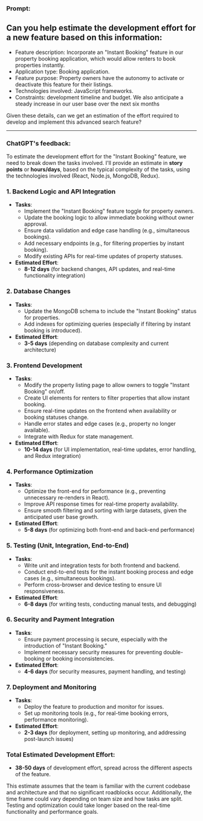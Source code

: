 ### Prompt:

## Can you help estimate the development effort for a new feature based on this information:

 - Feature description: Incorporate an "Instant Booking" feature in our property booking application, which would allow renters to book properties instantly.
- Application type: Booking application.
- Feature purpose: Property owners have the autonomy to activate or deactivate this feature for their listings.
- Technologies involved: JavaScript frameworks.
- Constraints: development timeline and budget. We also anticipate a steady increase in our user base over the next six months

Given these details, can we get an estimation of the effort required to develop and implement this advanced search feature?

---

### ChatGPT's feedback:

To estimate the development effort for the "Instant Booking" feature, we need to break down the tasks involved. I'll provide an estimate in **story points** or **hours/days**, based on the typical complexity of the tasks, using the technologies involved (React, Node.js, MongoDB, Redux).

### 1. **Backend Logic and API Integration**
   - **Tasks**:
     - Implement the "Instant Booking" feature toggle for property owners.
     - Update the booking logic to allow immediate booking without owner approval.
     - Ensure data validation and edge case handling (e.g., simultaneous bookings).
     - Add necessary endpoints (e.g., for filtering properties by instant booking).
     - Modify existing APIs for real-time updates of property statuses.
   - **Estimated Effort**:
     - **8-12 days** (for backend changes, API updates, and real-time functionality integration)

### 2. **Database Changes**
   - **Tasks**:
     - Update the MongoDB schema to include the "Instant Booking" status for properties.
     - Add indexes for optimizing queries (especially if filtering by instant booking is introduced).
   - **Estimated Effort**:
     - **3-5 days** (depending on database complexity and current architecture)

### 3. **Frontend Development**
   - **Tasks**:
     - Modify the property listing page to allow owners to toggle "Instant Booking" on/off.
     - Create UI elements for renters to filter properties that allow instant booking.
     - Ensure real-time updates on the frontend when availability or booking statuses change.
     - Handle error states and edge cases (e.g., property no longer available).
     - Integrate with Redux for state management.
   - **Estimated Effort**:
     - **10-14 days** (for UI implementation, real-time updates, error handling, and Redux integration)

### 4. **Performance Optimization**
   - **Tasks**:
     - Optimize the front-end for performance (e.g., preventing unnecessary re-renders in React).
     - Improve API response times for real-time property availability.
     - Ensure smooth filtering and sorting with large datasets, given the anticipated user base growth.
   - **Estimated Effort**:
     - **5-8 days** (for optimizing both front-end and back-end performance)

### 5. **Testing (Unit, Integration, End-to-End)**
   - **Tasks**:
     - Write unit and integration tests for both frontend and backend.
     - Conduct end-to-end tests for the instant booking process and edge cases (e.g., simultaneous bookings).
     - Perform cross-browser and device testing to ensure UI responsiveness.
   - **Estimated Effort**:
     - **6-8 days** (for writing tests, conducting manual tests, and debugging)

### 6. **Security and Payment Integration**
   - **Tasks**:
     - Ensure payment processing is secure, especially with the introduction of "Instant Booking."
     - Implement necessary security measures for preventing double-booking or booking inconsistencies.
   - **Estimated Effort**:
     - **4-6 days** (for security measures, payment handling, and testing)

### 7. **Deployment and Monitoring**
   - **Tasks**:
     - Deploy the feature to production and monitor for issues.
     - Set up monitoring tools (e.g., for real-time booking errors, performance monitoring).
   - **Estimated Effort**:
     - **2-3 days** (for deployment, setting up monitoring, and addressing post-launch issues)

### **Total Estimated Development Effort**:
   - **38-50 days** of development effort, spread across the different aspects of the feature.

This estimate assumes that the team is familiar with the current codebase and architecture and that no significant roadblocks occur. Additionally, the time frame could vary depending on team size and how tasks are split. Testing and optimization could take longer based on the real-time functionality and performance goals.